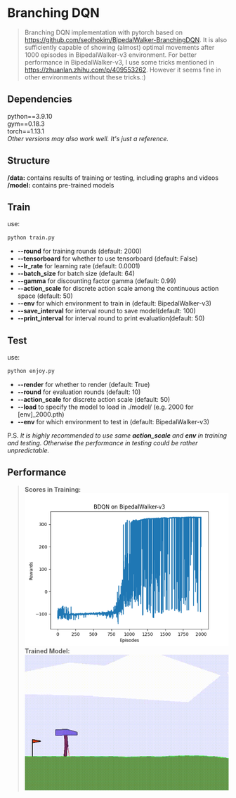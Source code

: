 # Branching DQN
> Branching DQN implementation with pytorch based on https://github.com/seolhokim/BipedalWalker-BranchingDQN. 
> It is also sufficiently capable of showing (almost) optimal movements after 1000 episodes in BipedalWalker-v3 environment.
> For better performance in BipedalWalker-v3, I use some tricks mentioned in https://zhuanlan.zhihu.com/p/409553262.
> However it seems fine in other environments without these tricks.:)

## Dependencies
python==3.9.10  
gym==0.18.3  
torch==1.13.1  
*Other versions may also work well. It's just a reference.*  

## Structure
**/data:** contains results of training or testing, including graphs and videos  
**/model:** contains pre-trained models

  
## Train
use:

```bash
python train.py
```

- **--round** for training rounds (default: 2000)
- **--tensorboard** for whether to use tensorboard (default: False)
- **--lr_rate** for learning rate (default: 0.0001)
- **--batch_size** for batch size (default: 64)
- **--gamma** for discounting factor gamma (default: 0.99)
- **--action_scale** for discrete action scale among the continuous action space (default: 50)
- **--env** for which environment to train in (default: BipedalWalker-v3)
- **--save_interval** for interval round to save model(default: 100)
- **--print_interval** for interval round to print evaluation(default: 50)


## Test
use:
```bash
python enjoy.py
```

- **--render** for whether to render (default: True)
- **--round** for evaluation rounds (default: 10)
- **--action_scale** for discrete action scale (default: 50)
- **--load** to specify the model to load in ./model/ (e.g. 2000 for [env]_2000.pth)
- **--env** for which environment to test in (default: BipedalWalker-v3)

P.S. *It is highly recommended to use same **action_scale** and **env** in training and testing. Otherwise the performance in testing could be rather unpredictable.*

## Performance
> **Scores in Training:**  
![Score in 2000 episodes](data/BipedalWalker-v3_score.png)  
> **Trained Model:**  
![Visual performance](data/render.gif)